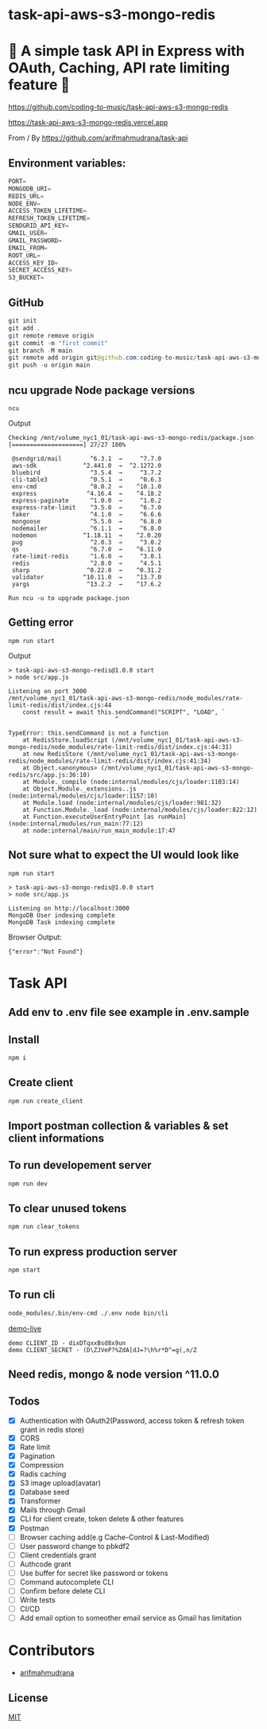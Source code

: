 # task-api-aws-s3-mongo-redis

# 🚀 A simple task API in Express with OAuth, Caching, API rate limiting feature 🚀

https://github.com/coding-to-music/task-api-aws-s3-mongo-redis

https://task-api-aws-s3-mongo-redis.vercel.app

From / By https://github.com/arifmahmudrana/task-api

## Environment variables:

```java
PORT=
MONGODB_URI=
REDIS_URL=
NODE_ENV=
ACCESS_TOKEN_LIFETIME=
REFRESH_TOKEN_LIFETIME=
SENDGRID_API_KEY=
GMAIL_USER=
GMAIL_PASSWORD=
EMAIL_FROM=
ROOT_URL=
ACCESS_KEY_ID=
SECRET_ACCESS_KEY=
S3_BUCKET=
```

## GitHub

```java
git init
git add .
git remote remove origin
git commit -m "first commit"
git branch -M main
git remote add origin git@github.com:coding-to-music/task-api-aws-s3-mongo-redis.git
git push -u origin main
```

## ncu upgrade Node package versions

```
ncu
```

Output

```
Checking /mnt/volume_nyc1_01/task-api-aws-s3-mongo-redis/package.json
[====================] 27/27 100%

 @sendgrid/mail        ^6.3.1  →     ^7.7.0
 aws-sdk             ^2.441.0  →  ^2.1272.0
 bluebird              ^3.5.4  →     ^3.7.2
 cli-table3            ^0.5.1  →     ^0.6.3
 env-cmd               ^8.0.2  →    ^10.1.0
 express              ^4.16.4  →    ^4.18.2
 express-paginate      ^1.0.0  →     ^1.0.2
 express-rate-limit    ^3.5.0  →     ^6.7.0
 faker                 ^4.1.0  →     ^6.6.6
 mongoose              ^5.5.0  →     ^6.8.0
 nodemailer            ^6.1.1  →     ^6.8.0
 nodemon             ^1.18.11  →    ^2.0.20
 pug                   ^2.0.3  →     ^3.0.2
 qs                    ^6.7.0  →    ^6.11.0
 rate-limit-redis      ^1.6.0  →     ^3.0.1
 redis                 ^2.8.0  →     ^4.5.1
 sharp                ^0.22.0  →    ^0.31.2
 validator           ^10.11.0  →    ^13.7.0
 yargs                ^13.2.2  →    ^17.6.2

Run ncu -u to upgrade package.json
```

## Getting error

```
npm run start
```

Output

```
> task-api-aws-s3-mongo-redis@1.0.0 start
> node src/app.js

Listening on port 3000
/mnt/volume_nyc1_01/task-api-aws-s3-mongo-redis/node_modules/rate-limit-redis/dist/index.cjs:44
    const result = await this.sendCommand("SCRIPT", "LOAD", `
                              ^

TypeError: this.sendCommand is not a function
    at RedisStore.loadScript (/mnt/volume_nyc1_01/task-api-aws-s3-mongo-redis/node_modules/rate-limit-redis/dist/index.cjs:44:31)
    at new RedisStore (/mnt/volume_nyc1_01/task-api-aws-s3-mongo-redis/node_modules/rate-limit-redis/dist/index.cjs:41:34)
    at Object.<anonymous> (/mnt/volume_nyc1_01/task-api-aws-s3-mongo-redis/src/app.js:36:10)
    at Module._compile (node:internal/modules/cjs/loader:1103:14)
    at Object.Module._extensions..js (node:internal/modules/cjs/loader:1157:10)
    at Module.load (node:internal/modules/cjs/loader:981:32)
    at Function.Module._load (node:internal/modules/cjs/loader:822:12)
    at Function.executeUserEntryPoint [as runMain] (node:internal/modules/run_main:77:12)
    at node:internal/main/run_main_module:17:47
```

## Not sure what to expect the UI would look like

```
npm run start
```

```
> task-api-aws-s3-mongo-redis@1.0.0 start
> node src/app.js

Listening on http://localhost:3000
MongoDB User indexing complete
MongoDB Task indexing complete
```

Browser Output:

```
{"error":"Not Found"}
```

# Task API

## Add env to .env file see example in .env.sample

## Install

```bash
npm i
```

## Create client

```bash
npm run create_client
```

## Import postman collection & variables & set client informations

## To run developement server

```bash
npm run dev
```

## To clear unused tokens

```bash
npm run clear_tokens
```

## To run express production server

```bash
npm start
```

## To run cli

```bash
node_modules/.bin/env-cmd ./.env node bin/cli
```

[demo-live](https://task-api-rana.herokuapp.com/)

```
demo CLIENT_ID - dixDTqxxBsd8x9un
demo CLIENT_SECRET - (D\ZJVeP?%ZdA[dJ=?\h%r*D^=g(,n/Z
```

## Need redis, mongo & node version ^11.0.0

## Todos

- [x] Authentication with OAuth2(Password, access token & refresh token grant in redis store)
- [x] CORS
- [x] Rate limit
- [x] Pagination
- [x] Compression
- [x] Radis caching
- [x] S3 image upload(avatar)
- [x] Database seed
- [x] Transformer
- [x] Mails through Gmail
- [x] CLI for client create, token delete & other features
- [x] Postman
- [ ] Browser caching add(e.g Cache-Control & Last-Modified)
- [ ] User password change to pbkdf2
- [ ] Client credentials grant
- [ ] Authcode grant
- [ ] Use buffer for secret like password or tokens
- [ ] Command autocomplete CLI
- [ ] Confirm before delete CLI
- [ ] Write tests
- [ ] CI/CD
- [ ] Add email option to someother email service as Gmail has limitation

# Contributors

- [arifmahmudrana](https://github.com/arifmahmudrana)

## License

[MIT](LICENSE)
